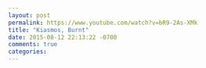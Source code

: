 ```yaml
---
layout: post
permalink: https://www.youtube.com/watch?v=bR9-2As-XMk
title: "Kiasmos, Burnt"
date: 2015-08-12 22:13:22 -0700
comments: true
categories: 
---
```

